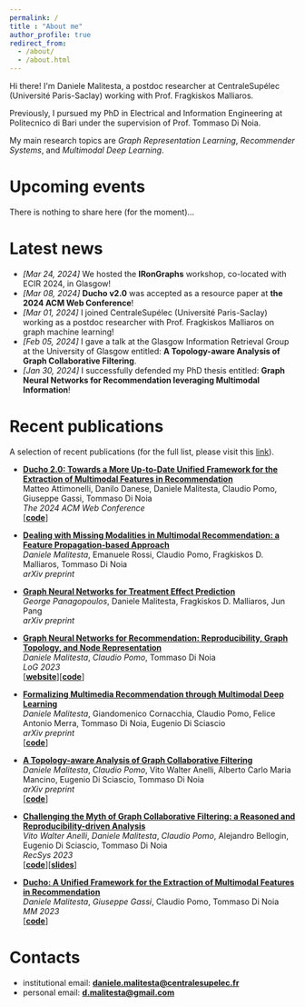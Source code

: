 ```yaml
---
permalink: /
title : "About me"
author_profile: true
redirect_from: 
  - /about/
  - /about.html
---
```


Hi there! I'm Daniele Malitesta, a postdoc researcher at CentraleSupélec (Université Paris-Saclay) working with Prof. Fragkiskos Malliaros.

Previously, I pursued my PhD in Electrical and Information Engineering at Politecnico di Bari under the supervision of Prof. Tommaso Di Noia.

My main research topics are _Graph Representation Learning_, _Recommender Systems_, and _Multimodal Deep Learning_.

# Upcoming events
There is nothing to share here (for the moment)...

# Latest news
* _[Mar 24, 2024]_ We hosted the **IRonGraphs** workshop, co-located with ECIR 2024, in Glasgow!
* _[Mar 08, 2024]_ **Ducho v2.0** was accepted as a resource paper at **the 2024 ACM Web Conference**!
* _[Mar 01, 2024]_ I joined CentraleSupélec (Université Paris-Saclay) working as a postdoc researcher with Prof. Fragkiskos Malliaros on graph machine learning!
* _[Feb 05, 2024]_ I gave a talk at the Glasgow Information Retrieval Group at the University of Glasgow entitled: **A Topology-aware Analysis of Graph Collaborative Filtering**.
* _[Jan 30, 2024]_ I successfully defended my PhD thesis entitled: **Graph Neural Networks for Recommendation leveraging Multimodal Information**!

# Recent publications
A selection of recent publications (for the full list, please visit this [link](https://danielemalitesta.github.io/publications/)).

* **[Ducho 2.0: Towards a More Up-to-Date Unified Framework for the Extraction of Multimodal Features in Recommendation](https://arxiv.org/pdf/2403.04503.pdf)**  
Matteo Attimonelli, Danilo Danese, Daniele Malitesta, Claudio Pomo, Giuseppe Gassi, Tommaso Di Noia   
*The 2024 ACM Web Conference*  
\[[**code**](https://github.com/sisinflab/Ducho)\]

* **[Dealing with Missing Modalities in Multimodal Recommendation: a Feature Propagation-based Approach](https://arxiv.org/pdf/2403.19841.pdf)**  
_Daniele Malitesta_, Emanuele Rossi, Claudio Pomo, Fragkiskos D. Malliaros, Tommaso Di Noia   
*arXiv preprint*

* **[Graph Neural Networks for Treatment Effect Prediction](https://arxiv.org/pdf/2403.19289v1.pdf)**  
_George Panagopoulos_, Daniele Malitesta, Fragkiskos D. Malliaros, Jun Pang     
*arXiv preprint*  

* **[Graph Neural Networks for Recommendation: Reproducibility, Graph Topology, and Node Representation](https://arxiv.org/pdf/2310.11270.pdf)**  
_Daniele Malitesta_, _Claudio Pomo_, Tommaso Di Noia   
*LoG 2023*  
\[[**website**](https://sisinflab.github.io/tutorial-gnns-recsys-log2023/)\]\[[**code**](https://github.com/sisinflab/tutorial-gnns-recsys-log2023)\]

* **[Formalizing Multimedia Recommendation through Multimodal Deep Learning](https://arxiv.org/pdf/2309.05273.pdf)**  
_Daniele Malitesta_, Giandomenico Cornacchia, Claudio Pomo, Felice Antonio Merra, Tommaso Di Noia, Eugenio Di Sciascio   
*arXiv preprint*  
\[[**code**](https://github.com/sisinflab/Formal-MultiMod-Rec)\]

* **[A Topology-aware Analysis of Graph Collaborative Filtering](https://arxiv.org/pdf/2308.10778.pdf)**  
_Daniele Malitesta_, _Claudio Pomo_, Vito Walter Anelli, Alberto Carlo Maria Mancino, Eugenio Di Sciascio, Tommaso Di Noia   
*arXiv preprint*  
\[[**code**](https://github.com/sisinflab/Graph-Characteristics)\]

* **[Challenging the Myth of Graph Collaborative Filtering: a Reasoned and Reproducibility-driven Analysis](https://arxiv.org/pdf/2308.00404.pdf)**  
_Vito Walter Anelli_, _Daniele Malitesta_, _Claudio Pomo_, Alejandro Bellogin, Eugenio Di Sciascio, Tommaso Di Noia   
*RecSys 2023*  
\[[**code**](https://github.com/sisinflab/Graph-RSs-Reproducibility)\]\[[**slides**](https://www.slideshare.net/DanieleMalitesta/recsys2023-challenging-the-myth-of-graph-collaborative-filtering-a-reasoned-and-reproducibilitydriven-analysis)\]

* **[Ducho: A Unified Framework for the Extraction of Multimodal Features in Recommendation](https://arxiv.org/pdf/2306.17125.pdf)**  
_Daniele Malitesta_, _Giuseppe Gassi_, Claudio Pomo, Tommaso Di Noia  
*MM 2023*  
\[[**code**](https://github.com/sisinflab/Ducho)\]

# Contacts
* institutional email: [**daniele.malitesta@centralesupelec.fr**](mailto:daniele.malitesta@centralesupelec.fr)
* personal email: [**d.malitesta@gmail.com**](mailto:d.malitesta@gmail.com)
